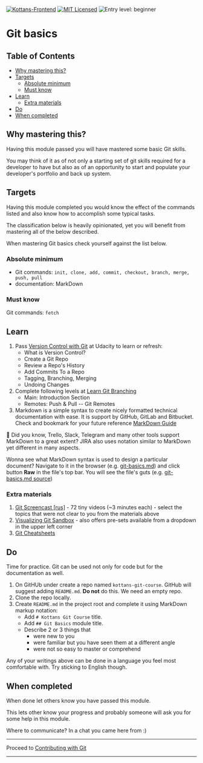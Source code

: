 [![Kottans-Frontend][badge-kottans]][kottans-git]
[![MIT Licensed][badge-mit]][license]
![Entry level: beginner][badge-beginner]

# Git basics

<!-- START doctoc generated TOC please keep comment here to allow auto update -->
<!-- DON'T EDIT THIS SECTION, INSTEAD RE-RUN doctoc TO UPDATE -->
## Table of Contents

- [Why mastering this?](#why-mastering-this)
- [Targets](#targets)
  - [Absolute minimum](#absolute-minimum)
  - [Must know](#must-know)
- [Learn](#learn)
  - [Extra materials](#extra-materials)
- [Do](#do)
- [When completed](#when-completed)

<!-- END doctoc generated TOC please keep comment here to allow auto update -->
<!-- generated with [DocToc](https://github.com/thlorenz/doctoc) -->


## Why mastering this?

Having this module passed you will have mastered some basic
Git skills.

You may think of it as of not only a starting set of git skills 
required for a developer to have but also as of an opportunity
to start and populate your developer's portfolio and
back up system.

## Targets

Having this module completed you would know
the effect of the commands listed and
also know how to accomplish some typical tasks.

The classification below is heavily opinionated, yet
you will benefit from mastering all of the below described.

When mastering Git basics check yourself against
the list below.

### Absolute minimum

- Git commands: `init, clone, add, commit, checkout, branch, merge, push, pull`
- documentation: MarkDown 

### Must know

Git commands: `fetch`

## Learn

1. Pass [Version Control with Git](https://classroom.udacity.com/courses/ud123/)
   at Udacity to learn or refresh:
   - What is Version Control?
   - Create a Git Repo
   - Review a Repo's History
   - Add Commits To a Repo
   - Tagging, Branching, Merging
   - Undoing Changes
2. Complete following levels at [Learn Git Branching](https://learngitbranching.js.org/)
   - Main: Introduction Section
   - Remotes: Push & Pull -- Git Remotes
3. Markdown is a simple syntax to create nicely formatted 
   technical documentation with ease. It is support by GitHub,
   GitLab and Bitbucket. Check and bookmark for your future reference
   [MarkDown Guide](https://guides.github.com/features/mastering-markdown/)

:gift: Did you know, Trello, Slack, Telegram and many other tools
support MarkDown to a great extent?
JIRA also uses notation similar to MarkDown yet different in many
aspects.

Wonna see what MarkDown syntax is used to design a particular document?
Navigate to it in the browser
(e.g. [git-basics.md](https://github.com/kottans/git-course/blob/master/modules/git-basics.md))
and click button **Raw** in the file's top bar. You will see the file's guts
(e.g. [git-basics.md source](https://raw.githubusercontent.com/kottans/git-course/master/modules/git-basics.md))

### Extra materials

1. [Git Screencast [rus]](https://learn.javascript.ru/screencast/git) -
   72 tiny videos (~3 minutes each) - select the topics that were
   not clear to you from the materials above
1. [Visualizing Git Sandbox](http://git-school.github.io/visualizing-git/) -
   also offers pre-sets available from a dropdown in the upper left corner
1. [Git Cheatsheets](https://services.github.com/on-demand/resources/cheatsheets/)

## Do

Time for practice. Git can be used not only for code but
for the documentation as well.

1. On GitHUb under create a repo
   named `kottans-git-course`.
   GitHub will suggest adding `README.md`.
   **Do not** do this. We need an empty repo. 
1. Clone the repo locally.
1. Create `README.md` in the project root and complete it using
   MarkDown markup notation:
   - Add `# Kottans Git Course` title.
   - Add `## Git Basics` module title.
   - Describe 2 or 3 things that
     * were new to you
     * were familiar but you have seen them at a different angle
     * were not so easy to master or comprehend

Any of your writings above can be done in a language you
feel most comfortable with. Try sticking to English though.

## When completed

When done let others know you have passed this module.

This lets other know your progress and probably someone
will ask you for some help in this module.

Where to communicate? In a chat you came here from :)

---

Proceed to [Contributing with Git](./git-collaboration.md)

---

[badge-kottans]: https://img.shields.io/badge/%3D(%5E.%5E)%3D-git-yellow.svg
[kottans-git]: https://github.com/kottans/git-course

[badge-mit]: https://img.shields.io/badge/License-MIT-blue.svg
[license]: https://github.com/kottans/git-course/blob/master/LICENSE.md

[badge-beginner]: https://img.shields.io/badge/Entry%20level-beginner-brightgreen.svg
